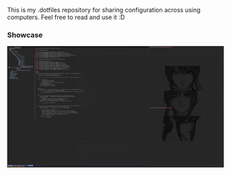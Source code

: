 This is my .dotfiles repository for sharing configuration across using computers. Feel free to read and use it :D

### Showcase 
![Showcase Image 1](./images/showcase-1.png)

